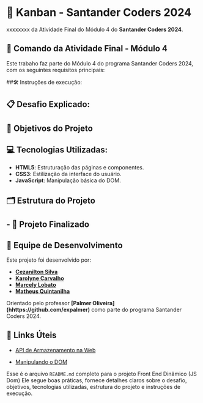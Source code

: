 
# 📄 Kanban - Santander Coders 2024


xxxxxxxx da Atividade Final do Módulo 4 do **Santander Coders 2024**.

## 📆 Comando da Atividade Final - Módulo 4
Este trabaho faz parte do Módulo 4 do programa Santander Coders 2024, com os seguintes requisitos principais:

##🛠️ Instruções de execução:


## 📋 Desafio Explicado:



## 🎯 Objetivos do Projeto


## 💻 Tecnologias Utilizadas:

- **HTML5**: Estruturação das páginas e componentes.
- **CSS3**: Estilização da interface do usuário.
- **JavaScript**: Manipulação básica do DOM.

## 🗂️ Estrutura do Projeto



## - 🚀 Projeto Finalizado


## 👥 Equipe de Desenvolvimento
Este projeto foi desenvolvido por:

- **[Cezanilton Silva](https://github.com/Cezaniltom/)**
- **[Karolyne Carvalho](https://github.com/KarolyneC)**
- **[Marcely Lobato](https://github.com/marcelylobato/)**
- **[Matheus Quintanilha](github.com/MatheusQuintanilhaa)**


Orientado pelo professor **[Palmer Oliveira] (hhttps://github.com/expalmer)** como parte do programa Santander Coders 2024.


## 🔗 Links Úteis
- [API de Armazenamento na Web](https://developer.mozilla.org/pt-BR/docs/Web/API/Web_Storage_API)

- [Manipulando o DOM](http://devfuria.com.br/javascript/dom-manipulando-o-dom/)






Esse é o arquivo `README.md` completo para o projeto Front End Dinâmico (JS Dom) Ele segue boas práticas, fornece detalhes claros sobre o desafio, objetivos, tecnologias utilizadas, estrutura do projeto e instruções de execução.

